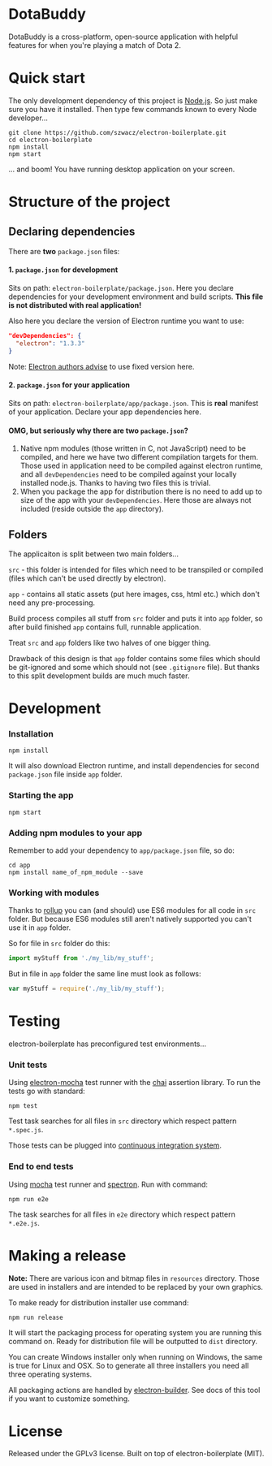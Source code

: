 DotaBuddy
=========
DotaBuddy is a cross-platform, open-source application with helpful features for when you're playing a match of Dota 2.

# Quick start
The only development dependency of this project is [Node.js](https://nodejs.org). So just make sure you have it installed.
Then type few commands known to every Node developer...
```
git clone https://github.com/szwacz/electron-boilerplate.git
cd electron-boilerplate
npm install
npm start
```
... and boom! You have running desktop application on your screen.

# Structure of the project

## Declaring dependencies

There are **two** `package.json` files:

#### 1. `package.json` for development
Sits on path: `electron-boilerplate/package.json`. Here you declare dependencies for your development environment and build scripts. **This file is not distributed with real application!**

Also here you declare the version of Electron runtime you want to use:
```json
"devDependencies": {
  "electron": "1.3.3"
}
```
Note: [Electron authors advise](http://electron.atom.io/docs/tutorial/electron-versioning/) to use fixed version here.

#### 2. `package.json` for your application
Sits on path: `electron-boilerplate/app/package.json`. This is **real** manifest of your application. Declare your app dependencies here.

#### OMG, but seriously why there are two `package.json`?
1. Native npm modules (those written in C, not JavaScript) need to be compiled, and here we have two different compilation targets for them. Those used in application need to be compiled against electron runtime, and all `devDependencies` need to be compiled against your locally installed node.js. Thanks to having two files this is trivial.
2. When you package the app for distribution there is no need to add up to size of the app with your `devDependencies`. Here those are always not included (reside outside the `app` directory).

## Folders

The applicaiton is split between two main folders...

`src` - this folder is intended for files which need to be transpiled or compiled (files which can't be used directly by electron).

`app` - contains all static assets (put here images, css, html etc.) which don't need any pre-processing.

Build process compiles all stuff from `src` folder and puts it into `app` folder, so after build finished `app` contains full, runnable application.

Treat `src` and `app` folders like two halves of one bigger thing.

Drawback of this design is that `app` folder contains some files which should be git-ignored and some which should not (see `.gitignore` file). But thanks to this split development builds are much much faster.

# Development

### Installation

```
npm install
```
It will also download Electron runtime, and install dependencies for second `package.json` file inside `app` folder.

### Starting the app

```
npm start
```

### Adding npm modules to your app

Remember to add your dependency to `app/package.json` file, so do:
```
cd app
npm install name_of_npm_module --save
```

### Working with modules

Thanks to [rollup](https://github.com/rollup/rollup) you can (and should) use ES6 modules for all code in `src` folder. But because ES6 modules still aren't natively supported you can't use it in `app` folder.

So for file in `src` folder do this:
```js
import myStuff from './my_lib/my_stuff';
```

But in file in `app` folder the same line must look as follows:
```js
var myStuff = require('./my_lib/my_stuff');
```

# Testing

electron-boilerplate has preconfigured test environments...

### Unit tests

Using [electron-mocha](https://github.com/jprichardson/electron-mocha) test runner with the [chai](http://chaijs.com/api/assert/) assertion library. To run the tests go with standard:
```
npm test
```
Test task searches for all files in `src` directory which respect pattern `*.spec.js`.

Those tests can be plugged into [continuous integration system](https://github.com/atom/electron/blob/master/docs/tutorial/testing-on-headless-ci.md).

### End to end tests

Using [mocha](https://mochajs.org/) test runner and [spectron](http://electron.atom.io/spectron/). Run with command:
```
npm run e2e
```
The task searches for all files in `e2e` directory which respect pattern `*.e2e.js`.

# Making a release

**Note:** There are various icon and bitmap files in `resources` directory. Those are used in installers and are intended to be replaced by your own graphics.

To make ready for distribution installer use command:
```
npm run release
```
It will start the packaging process for operating system you are running this command on. Ready for distribution file will be outputted to `dist` directory.

You can create Windows installer only when running on Windows, the same is true for Linux and OSX. So to generate all three installers you need all three operating systems.

All packaging actions are handled by [electron-builder](https://github.com/electron-userland/electron-builder). See docs of this tool if you want to customize something.

# License

Released under the GPLv3 license. Built on top of electron-boilerplate (MIT).
